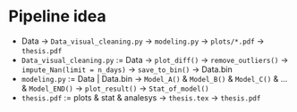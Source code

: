 # Pipeline idea

- Data -> `Data_visual_cleaning.py` -> `modeling.py` -> `plots/*.pdf` -> `thesis.pdf`
- `Data_visual_cleaning.py` := Data -> `plot_diff()` -> `remove_outliers()` -> `impute_Nan(limit = n_days)` -> `save_to_bin()` -> Data.bin
- `modeling.py` := Data | Data.bin -> `Model_A()` & `Model_B()` & `Model_C()` & ... & `Model_END()` -> `plot_result()` -> `Stat_of_model()`
- `thesis.pdf` := plots & stat & analesys -> `thesis.tex` -> `thesis.pdf`